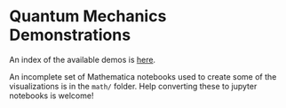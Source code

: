 # Quantum Mechanics Demonstrations

An index of the available demos is [here](https://dkirkby.github.io/quantum-demo).

An incomplete set of Mathematica notebooks used to create some of the visualizations is in the `math/` folder. Help converting these to jupyter notebooks is welcome!
